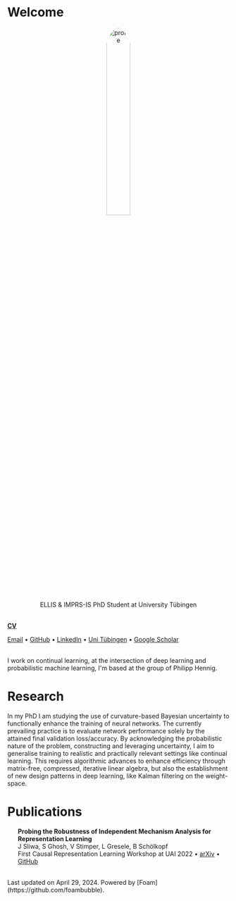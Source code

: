# Welcome

<style>
  .no-bullet {
  list-style-type: none;
  }
</style>
<div align="center">
<img src="./files/image.jpeg" alt="profile" width="33%" style="border-radius: 50%;"/>

<p>
ELLIS & IMPRS-IS PhD Student at University Tübingen
</p>
<br/>
</div>
<a href="../files/CV.pdf" download><b>CV</b></a> <br/>

[Email](mailto:joanna.sliwa@uni-tuebingen.de) • 
[GitHub](https://github.com/JoannaSliwa) • 
[LinkedIn](https://www.linkedin.com/in/j-sliwa/) • 
[Uni Tübingen](https://uni-tuebingen.de/fakultaeten/mathematisch-naturwissenschaftliche-fakultaet/fachbereiche/informatik/lehrstuehle/methoden-des-maschinellen-lernens/personen/) • 
[Google Scholar](https://scholar.google.com/citations?user=88s4T-8AAAAJ&hl=pl) 

<br/> I work on continual learning, at the intersection of deep learning and probabilistic machine learning, I'm based at the group of Philipp Hennig.

<h1>Research</h1>
In my PhD I am studying the use of curvature-based Bayesian uncertainty to functionally enhance the training of neural networks. The currently prevailing practice is to evaluate network performance solely by the attained final validation loss/accuracy. By acknowledging the probabilistic nature of the problem, constructing and leveraging uncertainty, I aim to generalise training to realistic and practically relevant settings like continual learning. This requires algorithmic advances to enhance efficiency through matrix-free, compressed, iterative linear algebra, but also the establishment of new design patterns in deep learning, like Kalman filtering on the weight-space.
<h1>Publications</h1>

<ul class="no-bullet">
  <li><strong>Probing the Robustness of Independent Mechanism Analysis for Representation Learning</strong><br/>
  J Sliwa, S Ghosh, V Stimper, L Gresele, B Schölkopf<br/>
  First Causal Representation Learning Workshop at UAI 2022 • <a href="https://arxiv.org/abs/2207.06137">arXiv</a> • <a href="https://github.com/JoannaSliwa/independent-mechanism-analysis">GitHub</a> </li>
</ul>


<br/>
Last updated on April 29, 2024.
Powered by [Foam](https://github.com/foambubble).
